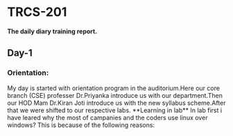 # TRCS-201
**The daily diary training report.**
<h2>Day-1</h2>
<h3>Orientation:</h3>
My day is started with orientation program in the auditorium.Here our core branch (CSE) professer Dr.Priyanka introduce us with our department.Then our HOD Mam Dr.Kiran Joti introduce us with the new syllabus scheme.After that we were shifted to our respective labs.
**Learning in lab**
In lab first i have leared why the most of campanies and the coders use linux over windows?
This is because of the  following reasons:
